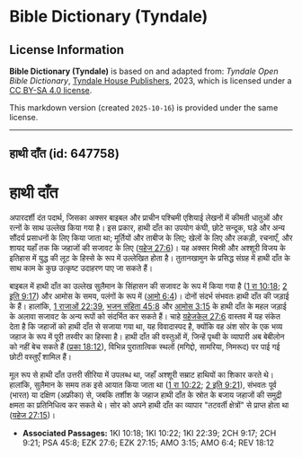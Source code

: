 # Bible Dictionary (Tyndale)

## License Information

**Bible Dictionary (Tyndale)** is based on and adapted from: _Tyndale Open Bible Dictionary_, [Tyndale House Publishers](https://tyndaleopenresources.com/), 2023, which is licensed under a [CC BY-SA 4.0 license](https://creativecommons.org/licenses/by-sa/4.0/legalcode.en).

This markdown version (created `2025-10-16`) is provided under the same license.



--------------------------------

## हाथी दाँत (id: 647758)

हाथी दाँत
=========

अपारदर्शी दंत पदार्थ, जिसका अक्सर बाइबल और प्राचीन पश्चिमी एशियाई लेखनों में कीमती धातुओं और रत्नों के साथ उल्लेख किया गया है। इस प्रकार, हाथी दाँत का उपयोग कंघी, छोटे सन्दूक, घड़े और अन्य सौंदर्य प्रसाधनों के लिए किया जाता था; मूर्तियों और ताबीज के लिए; खेलों के लिए और लकड़ी, रचनाएँ, और शायद यहाँ तक कि जहाजों की सजावट के लिए ([यहेज 27:6](https://ref.ly/Ezek27:6))। यह अक्सर मिस्री और अश्शूरी विजय के इतिहास में युद्ध की लूट के हिस्से के रूप में उल्लेखित होता है। तुतानखामुन के प्रसिद्ध संग्रह में हाथी दाँत के साथ काम के कुछ उत्कृष्ट उदाहरण पाए जा सकते हैं।

बाइबल में हाथी दाँत का उल्लेख सुलैमान के सिंहासन की सजावट के रूप में किया गया है ([1 रा 10:18](https://ref.ly/1Kgs10:18); [2 इति 9:17](https://ref.ly/2Chr9:17)) और आमोस के समय, पलंगों के रूप में ([आमो 6:4](https://ref.ly/Amos6:4))। दोनों संदर्भ संभवतः हाथी दाँत की जड़ाई के हैं। हालांकि, [1 राजाओं 22:39](https://ref.ly/1Kgs22:39), [भजन संहिता 45:8](https://ref.ly/Ps45:8) और [आमोस 3:15](https://ref.ly/Amos3:15) के हाथी दाँत के महल जड़ाई के अलावा सजावट के अन्य रूपों को संदर्भित कर सकते हैं। चाहे [यहेजकेल 27:6](https://ref.ly/Ezek27:6) वास्तव में यह संकेत देता है कि जहाजों को हाथी दाँत से सजाया गया था, यह विवादास्पद है, क्योंकि वह अंश सोर के एक भव्य जहाज के रूप में पूरी तस्वीर का हिस्सा है। हाथी दाँत की वस्तुओं में, जिन्हें पृथ्वी के व्यापारी अब बेबीलोन को नहीं बेच सकते हैं ([प्रका 18:12](https://ref.ly/Rev18:12)), विभिन्न पुरातात्विक स्थलों (मगिद्दो, सामरिया, निमरूद) पर पाई गई छोटी वस्तुएँ शामिल हैं।

मूल रूप से हाथी दाँत उत्तरी सीरिया में उपलब्ध था, जहाँ अश्शूरी सम्राट हाथियों का शिकार करते थे। हालांकि, सुलैमान के समय तक इसे आयात किया जाता था ([1 रा 10:22](https://ref.ly/1Kgs10:22); [2 इति 9:21](https://ref.ly/2Chr9:21)), संभवतः पूर्व (भारत) या दक्षिण (अफ्रीका) से, जबकि तर्शीश के जहाज हाथी दाँत के स्रोत के बजाय जहाजों की समुद्री क्षमता का प्रतिनिधित्व कर सकते थे। सोर को अपने हाथी दाँत का व्यापार "तटवर्ती क्षेत्रों" से प्राप्त होता था ([यहेज 27:15](https://ref.ly/Ezek27:15))।

* **Associated Passages:** 1KI 10:18; 1KI 10:22; 1KI 22:39; 2CH 9:17; 2CH 9:21; PSA 45:8; EZK 27:6; EZK 27:15; AMO 3:15; AMO 6:4; REV 18:12

